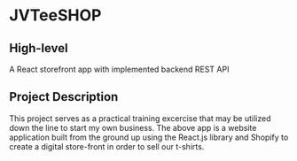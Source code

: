 # JVTeeSHOP

## High-level
A React storefront app with implemented backend REST API

## Project Description
This project serves as a practical training excercise that may be utilized down the line to start my own business. The above app is a website application built from the ground up using the React.js library and Shopify to create a digital store-front in order to sell our t-shirts.

